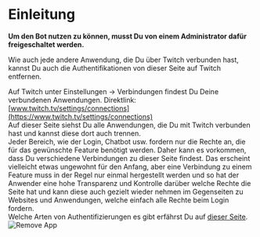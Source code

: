 # Einleitung

**Um den Bot nutzen zu können, musst Du von einem Administrator dafür freigeschaltet werden.**

Wie auch jede andere Anwendung, die Du über Twitch verbunden hast, kannst Du auch die Authentifikationen von dieser Seite auf Twitch entfernen.<br>

Auf Twitch unter Einstellungen -> Verbindungen findest Du Deine verbundenen Anwendungen.
Direktlink: [www.twitch.tv/settings/connections](https://www.twitch.tv/settings/connections)<br>
Auf dieser Seite siehst Du alle Anwendungen, die Du mit Twitch verbunden hast und kannst diese dort auch trennen.<br>
Jeder Bereich, wie der Login, Chatbot usw. fordern nur die Rechte an, die für das gewünschte Feature benötigt werden. Daher kann es vorkommen, dass Du verschiedene Verbindungen zu dieser Seite findest.
Das erscheint vielleicht etwas ungewohnt für den Anfang, aber eine Verbindung zu einem Feature muss in der Regel nur einmal hergestellt werden und so hat der Anwender eine hohe Transparenz und Kontrolle darüber welche Rechte die Seite hat und kann diese auch gezielt wieder nehmen im Gegenseiten zu Websites und Anwendungen, welche einfach alle Rechte beim Login fordern.<br>
Welche Arten von Authentifizierungen es gibt erfährst Du auf [dieser Seite](/docs/de/twitch-authentifizierung.html).<br>
![Remove App](https://hallo.tools/img/docs/Remove-Auth.png)